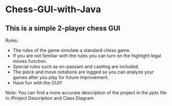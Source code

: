 # Chess-GUI-with-Java

## This is a simple 2-player chess GUI
Rules:
- The rules of the game simulate a standard chess game. 
- If you are not familiar with the rules you can turn on the highlight legal moves function. 
- Special rules such as en-passant and castling are included. 
- The piece and move notations are logged so you can analyze your games after you play for future improvement. 
- Have fun with the GUI!! 

Note: You can find a more accurate description of the project in the pptx file in /Project Description and Class Diagram
